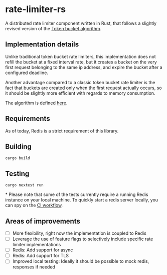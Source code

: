 # rate-limiter-rs

A distributed rate limiter component written in Rust, that follows a slightly
revised version of the [Token bucket algorithm](https://en.wikipedia.org/wiki/Token_bucket).

## Implementation details

Unlike traditional token bucket rate limiters, this implementation does not
refill the bucket at a fixed interval rate, but it creates a bucket on the
very first request belonging to the same ip address, and expire the bucket
after a configured deadline.

Another advantage compared to a classic token
bucket rate limiter is the fact that buckets are created only when the first
request actually occurs, so it should be slightly more efficient with regards
to memory consumption.

The algorithm is defined [here](./src/lib.rs#L54).

## Requirements

As of today, Redis is a strict requirement of this library.

## Building

```shell
cargo build
```

## Testing

```shell
cargo nextest run
```

&ast; Please note that some of the tests currently require a running Redis
instance on your local machine. To quickly start a redis server locally, you
can spy on the [CI workflow](../.github/workflows/rate_limiter_rs.yml).

## Areas of improvements

- [ ] More flexibility, right now the implementation is coupled to Redis
- [ ] Leverage the use of feature flags to selectively include specific
rate limiter implementations
- [ ] Redis: Add support for async
- [ ] Redis: Add support for TLS
- [ ] Improved local testing: Ideally it should be possible to mock redis,
responses if needed
